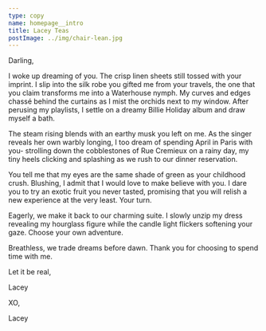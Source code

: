 ```yaml
---
type: copy
name: homepage__intro
title: Lacey Teas
postImage: ../img/chair-lean.jpg
---
```

Darling,

I woke up dreaming of you. The crisp linen sheets still tossed with your imprint. I slip into the silk robe you gifted me from your travels, the one that you claim transforms me into a Waterhouse nymph. My curves and edges chassé behind the curtains as I mist the orchids next to my window. After perusing my playlists, I settle on a dreamy Billie Holiday album and draw myself a bath. 

The steam rising blends with an earthy musk you left on me. As the singer reveals her own warbly longing, I too dream of spending April in Paris with you- strolling down the cobblestones of Rue Cremieux on a rainy day, my tiny heels clicking and splashing as we rush to our dinner reservation. 

You tell me that my eyes are the same shade of green as your childhood crush. Blushing, I admit that I would love to make believe with you. I dare you to try an exotic fruit you never tasted, promising that you will relish a new experience at the very least. Your turn.

Eagerly, we make it back to our charming suite. I slowly unzip my dress revealing my hourglass figure while the candle light flickers softening your gaze. Choose your own adventure.

Breathless, we trade dreams before dawn. Thank you for choosing to spend time with me. 

Let it be real,

Lacey

XO,

Lacey
